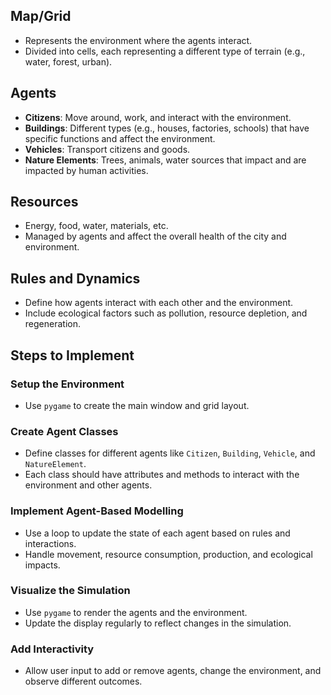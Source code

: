 ## Map/Grid

- Represents the environment where the agents interact.
- Divided into cells, each representing a different type of terrain (e.g., water, forest, urban).

## Agents

- **Citizens**: Move around, work, and interact with the environment.
- **Buildings**: Different types (e.g., houses, factories, schools) that have specific functions and affect the environment.
- **Vehicles**: Transport citizens and goods.
- **Nature Elements**: Trees, animals, water sources that impact and are impacted by human activities.

## Resources

- Energy, food, water, materials, etc.
- Managed by agents and affect the overall health of the city and environment.

## Rules and Dynamics

- Define how agents interact with each other and the environment.
- Include ecological factors such as pollution, resource depletion, and regeneration.

## Steps to Implement

### Setup the Environment

- Use `pygame` to create the main window and grid layout.

### Create Agent Classes

- Define classes for different agents like `Citizen`, `Building`, `Vehicle`, and `NatureElement`.
- Each class should have attributes and methods to interact with the environment and other agents.

### Implement Agent-Based Modelling

- Use a loop to update the state of each agent based on rules and interactions.
- Handle movement, resource consumption, production, and ecological impacts.

### Visualize the Simulation

- Use `pygame` to render the agents and the environment.
- Update the display regularly to reflect changes in the simulation.

### Add Interactivity

- Allow user input to add or remove agents, change the environment, and observe different outcomes.

